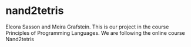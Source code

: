 # nand2tetris
Eleora Sasson and Meira Grafstein. 
This is our project in the course Principles of Programming Languages.
We are following the online course Nand2tetris
